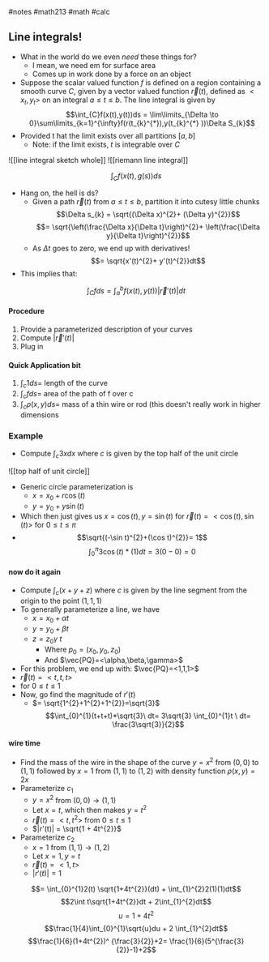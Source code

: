 #notes #math213 #math #calc


## Line integrals!
- What in the world do we even *need* these things for?
	- I mean, we need em for surface area
	- Comes up in work done by a force on an object 
- Suppose the scalar valued function $f$ is defined on a region containing a smooth curve $C$, given by a vector valued function $\vec{r}(t)$, defined as $<x_{t},y_{t}>$ on an integral $a \leq t \leq b$. The line integral is given by 
$$\int_{C}f(x(t),y(t))ds = \lim\limits_{\Delta \to 0}\sum\limits_{k=1}^{\infty}f(r(t_{k}^{*}),y(t_{k}^{*} ))\Delta S_{k}$$
- Provided t hat the limit exists over all partitions $[a,b]$
	- Note: if the limit exists, $t$ is integrable over $C$ 

![[line integral sketch whole]]
![[riemann line integral]]

$$\int_{C}f(x(t),g(s))ds$$
- Hang on, the hell is ds?
	- Given a path $\vec{r}(t)$ from $a\leq t \leq b$, partition it into cutesy little chunks
	$$\Delta s_{k} = \sqrt{(\Delta x)^{2}+ (\Delta y)^{2}}$$
	$$= \sqrt{\left(\frac{\Delta x}{\Delta t}\right)^{2}+ \left(\frac{\Delta y}{\Delta t}\right)^{2}}$$
	- As $\Delta t$ goes to zero, we end up with derivatives!
$$= \sqrt{x'(t)^{2}+ y'(t)^{2}}dt$$
- This implies that:

$$\int_{C}fds= \int_{a}^{b}f(x(t),y(t))|\vec{r}'(t)| dt$$
#### Procedure
1. Provide a parameterized description of your curves
2. Compute $|\vec{r}'(t)|$
3. Plug in

#### Quick Application bit
1. $\int_{c}1ds=$ length of the curve
2. $\int_{c}fds=$ area of the path of f over c
3. $\int_{c}\rho(x,y)ds=$ mass of a thin wire or rod (this doesn't really work in higher dimensions


### Example
- Compute $\int_{c} 3x dx$ where $c$ is given by the top half of the unit circle

![[top half of unit circle]]
- Generic circle parameterization is 
	- $x = x_{0}+r\cos(t)$
	- $y=y_{0}+y\sin(t)$
- Which then just gives us $x=\cos(t),y=\sin(t)$ for $\vec{r}(t) = <\cos(t),\sin(t)>$ for $0 \leq t \leq \pi$
- $$\sqrt{(-\sin t)^{2}+(\cos t)^{2}}= 1$$
$$\int_{0}^{\pi}3\cos(t) *(1) dt=3(0-0)=0$$
#### now do it again
- Compute $\int_{c}(x+y+z)$ where $c$ is given by the line segment from the origin to the point $(1,1,1)$
- To generally parameterize a line, we have
	- $x= x_{0}+\alpha t$
	- $y=y_{0}+\beta t$ 
	- $z=z_{0}\gamma \ t$  
		- Where $p_{0}=(x_{0},y_{0},z_{0})$
		- And $\vec{PQ}=<\alpha,\beta,\gamma>$
- For this problem, we end up with: $\vec{PQ}=<1,1,1>$ 
- $\vec{r}(t)=<t,t,t>$
- for $0 \leq t \leq 1$
- Now, go find the magnitude of $r'(t)$
	- $= \sqrt{1^{2}+1^{2}+1^{2}}=\sqrt{3}$
$$\int_{0}^{1}(t+t+t)*\sqrt{3}\ dt= 3\sqrt{3} \int_{0}^{1}t \ dt= \frac{3\sqrt{3}}{2}$$


#### wire time
- Find the mass of the wire in the shape of the curve $y=x^{2}$ from $(0,0)$ to $(1,1)$ followed by $x=1$ from $(1,1)$ to $(1,2)$ with density function $\rho(x,y)=2x$ 
- Parameterize $c_{1}$
	- $y=x^{2}$ from $(0,0)\to(1,1)$
	- Let $x=t$, which then makes $y=t^{2}$
	- $\vec{r}(t)=<t,t^{2}>$ from $0 \leq t \leq 1$
	- $|r'(t)| = \sqrt{1 + 4t^{2}}$
- Parameterize $c_{2}$
	- $x=1$ from $(1,1)\to(1,2)$
	- Let $x=1, y=t$
	- $\vec{r}(t)=<1,t>$
	- $|r'(t)| = 1$ 

$$= \int_{0}^{1}2(t) \sqrt{1+4t^{2}}(dt) + \int_{1}^{2}2(1)(1)dt$$
$$2\int t\sqrt{1+4t^{2}}dt + 2\int_{1}^{2}dt$$
$$u = 1+4t^{2}$$
$$\frac{1}{4}\int_{0}^{1}\sqrt{u}du + 2 \int_{1}^{2}dt$$
$$\frac{1}{6}(1+4t^{2})^ {\frac{3}{2}}+2= \frac{1}{6}(5^{\frac{3}{2}}-1)+2$$
